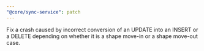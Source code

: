```yaml
---
"@core/sync-service": patch
---
```


Fix a crash caused by incorrect conversion of an UPDATE into an INSERT or a DELETE depending on whether it is a shape move-in or a shape move-out case.
